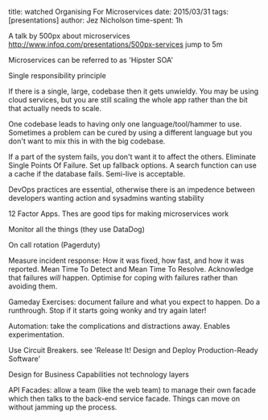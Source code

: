 title: watched Organising For Microservices
date: 2015/03/31
tags: [presentations]
author: Jez Nicholson
time-spent: 1h

A talk by 500px about microservices http://www.infoq.com/presentations/500px-services jump to 5m

Microservices can be referred to as 'Hipster SOA'

Single responsibility principle

If there is a single, large, codebase then it gets unwieldy. You may be using cloud services, but you are still scaling the whole app rather than the bit that actually needs to scale.

One codebase leads to having only one language/tool/hammer to use. Sometimes a problem can be cured by using a different language but you don't want to mix this in with the big codebase.

If a part of the system fails, you don't want it to affect the others.​ Eliminate Single Points Of Failure. Set up fallback options. A search function can use a cache if the database fails. Semi-live is acceptable.

DevOps practices are essential, otherwise there is an impedence between developers wanting action and sysadmins wanting stability

12 Factor Apps. Thes are good tips for making microservices work

Monitor all the things (they use DataDog)

On call rotation (Pagerduty)

Measure incident response: How it was fixed, how fast, and how it was reported. Mean Time To Detect and Mean Time To Resolve. Acknowledge that failures *will* happen. Optimise for coping with failures rather than avoiding them.

Gameday Exercises: document failure and what you expect to happen. Do a runthrough. Stop if it starts going wonky and try again later!

Automation: take the complications and distractions away. Enables experimentation.

Use Circuit Breakers. see 'Release It! Design and Deploy Production-Ready Software'

Design for Business Capabilities not technology layers

API Facades: allow a team (like the web team) to manage their own facade which then talks to the back-end service facade. Things can move on without jamming up the process.